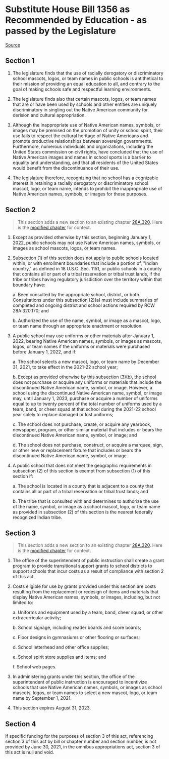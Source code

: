# Substitute House Bill 1356 as Recommended by Education - as passed by the Legislature

[Source](http://lawfilesext.leg.wa.gov/biennium/2021-22/Xml/Bills/House%20Passed%20Legislature/1356-S.PL.xml)
## Section 1
1. The legislature finds that the use of racially derogatory or discriminatory school mascots, logos, or team names in public schools is antithetical to their mission of providing an equal education to all, and contrary to the goal of making schools safe and respectful learning environments.

2. The legislature finds also that certain mascots, logos, or team names that are or have been used by schools and other entities are uniquely discriminatory in singling out the Native American community for derision and cultural appropriation.

3. Although the inappropriate use of Native American names, symbols, or images may be premised on the promotion of unity or school spirit, their use fails to respect the cultural heritage of Native Americans and promote productive relationships between sovereign governments. Furthermore, numerous individuals and organizations, including the United States commission on civil rights, have concluded that the use of Native American images and names in school sports is a barrier to equality and understanding, and that all residents of the United States would benefit from the discontinuance of their use.

4. The legislature therefore, recognizing that no school has a cognizable interest in retaining a racially derogatory or discriminatory school mascot, logo, or team name, intends to prohibit the inappropriate use of Native American names, symbols, or images for those purposes.


## Section 2
> This section adds a new section to an existing chapter [28A.320](/rcw/28A_common_school_provisions/28A.320_provisions_applicable_to_all_districts.md). Here is the [modified chapter](rcw/28A_common_school_provisions/28A.320_provisions_applicable_to_all_districts.md) for context.

1. Except as provided otherwise by this section, beginning January 1, 2022, public schools may not use Native American names, symbols, or images as school mascots, logos, or team names.

2. Subsection (1) of this section does not apply to public schools located within, or with enrollment boundaries that include a portion of, "Indian country," as defined in 18 U.S.C. Sec. 1151, or public schools in a county that contains all or part of a tribal reservation or tribal trust lands, if the tribe or tribes having regulatory jurisdiction over the territory within that boundary have:

    a. Been consulted by the appropriate school, district, or both. Consultations under this subsection (2)(a) must include summaries of completed and ongoing district and school actions required by RCW 28A.320.170; and

    b. Authorized the use of the name, symbol, or image as a mascot, logo, or team name through an appropriate enactment or resolution.

3. A public school may use uniforms or other materials after January 1, 2022, bearing Native American names, symbols, or images as mascots, logos, or team names if the uniforms or materials were purchased before January 1, 2022, and if:

    a. The school selects a new mascot, logo, or team name by December 31, 2021, to take effect in the 2021-22 school year;

    b. Except as provided otherwise by this subsection (3)(b), the school does not purchase or acquire any uniforms or materials that include the discontinued Native American name, symbol, or image. However, a school using the discontinued Native American name, symbol, or image may, until January 1, 2023, purchase or acquire a number of uniforms equal to up to twenty percent of the total number of uniforms used by a team, band, or cheer squad at that school during the 2021-22 school year solely to replace damaged or lost uniforms;

    c. The school does not purchase, create, or acquire any yearbook, newspaper, program, or other similar material that includes or bears the discontinued Native American name, symbol, or image; and

    d. The school does not purchase, construct, or acquire a marquee, sign, or other new or replacement fixture that includes or bears the discontinued Native American name, symbol, or image.

4. A public school that does not meet the geographic requirements in subsection (2) of this section is exempt from subsection (1) of this section if:

    a. The school is located in a county that is adjacent to a county that contains all or part of a tribal reservation or tribal trust lands; and

    b. The tribe that is consulted with and determines to authorize the use of the name, symbol, or image as a school mascot, logo, or team name as provided in subsection (2) of this section is the nearest federally recognized Indian tribe.


## Section 3
> This section adds a new section to an existing chapter [28A.320](/rcw/28A_common_school_provisions/28A.320_provisions_applicable_to_all_districts.md). Here is the [modified chapter](rcw/28A_common_school_provisions/28A.320_provisions_applicable_to_all_districts.md) for context.

1. The office of the superintendent of public instruction shall create a grant program to provide transitional support grants to school districts to support schools that incur costs as a result of compliance with section 2 of this act.

2. Costs eligible for use by grants provided under this section are costs resulting from the replacement or redesign of items and materials that display Native American names, symbols, or images, including, but not limited to:

    a. Uniforms and equipment used by a team, band, cheer squad, or other extracurricular activity;

    b. School signage, including reader boards and score boards;

    c. Floor designs in gymnasiums or other flooring or surfaces;

    d. School letterhead and other office supplies;

    e. School spirit store supplies and items; and

    f. School web pages.

3. In administering grants under this section, the office of the superintendent of public instruction is encouraged to incentivize schools that use Native American names, symbols, or images as school mascots, logos, or team names to select a new mascot, logo, or team name by September 1, 2021.

4. This section expires August 31, 2023.


## Section 4
If specific funding for the purposes of section 3 of this act, referencing section 3 of this act by bill or chapter number and section number, is not provided by June 30, 2021, in the omnibus appropriations act, section 3 of this act is null and void.

